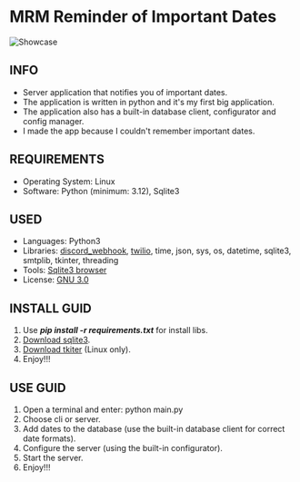 # MRM Reminder of Important Dates

![Showcase](https://i.imgur.com/ZzfJArH.png)

## INFO

- Server application that notifies you of important dates.
- The application is written in python and it's my first big application.
- The application also has a built-in database client, configurator and config manager.
- I made the app because I couldn't remember important dates.

## REQUIREMENTS

- Operating System: Linux
- Software: Python (minimum: 3.12), Sqlite3

## USED

- Languages: Python3
- Libraries: [discord_webhook](https://pypi.org/project/discord-webhook/), [twilio](https://www.twilio.com/en-us), time, json, sys, os, datetime, sqlite3, smtplib, tkinter, threading
- Tools: [Sqlite3 browser](https://sqlitebrowser.org/)
- License: [GNU 3.0](https://www.gnu.org/licenses/gpl-3.0.html)

## INSTALL GUID

1. Use ***pip install -r requirements.txt*** for install libs.
2. [Download sqlite3](https://medium.com/@techwithjulles/part-5-how-to-install-sqlite-on-your-machine-windows-linux-and-mac-simple-version-f05b7963b6cd).
3. [Download tkiter](https://www.geeksforgeeks.org/how-to-install-tkinter-on-linux/) (Linux only).
4. Enjoy!!!

## USE GUID

1. Open a terminal and enter: python main.py
2. Choose cli or server.
3. Add dates to the database (use the built-in database client for correct date formats).
4. Configure the server (using the built-in configurator).
5. Start the server.
6. Enjoy!!!
